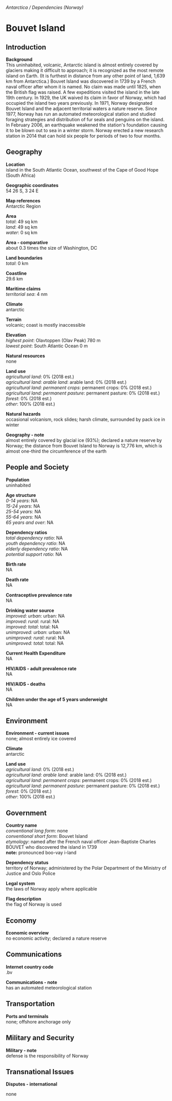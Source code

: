 _Antarctica / Dependencies (Norway)_

# Bouvet Island

## Introduction

**Background**<br>
This uninhabited, volcanic, Antarctic island is almost entirely covered by glaciers making it difficult to approach; it is recognized as the most remote island on Earth. (It is furthest in distance from any other point of land, 1,639 km from Antarctica.) Bouvet Island was discovered in 1739 by a French naval officer after whom it is named. No claim was made until 1825, when the British flag was raised. A few expeditions visited the island in the late 19th century. In 1929, the UK waived its claim in favor of Norway, which had occupied the island&nbsp;two years&nbsp;previously. In 1971, Norway designated Bouvet Island and the adjacent territorial waters a nature reserve. Since 1977, Norway has run an automated meteorological station and studied foraging strategies and distribution of fur seals and penguins on the island. In February 2006, an earthquake weakened the station's foundation causing it to be blown out to sea in a winter storm. Norway erected a new research station in 2014 that can hold six people for periods of two to four months.<br>

## Geography

**Location**<br>
island in the South Atlantic Ocean, southwest of the Cape of Good Hope (South Africa)<br>

**Geographic coordinates**<br>
54 26 S, 3 24 E<br>

**Map references**<br>
Antarctic Region<br>

**Area**<br>
_total_: 49 sq km<br>
_land_: 49 sq km<br>
_water_: 0 sq km<br>

**Area - comparative**<br>
about 0.3 times the size of Washington, DC<br>

**Land boundaries**<br>
_total_: 0 km<br>

**Coastline**<br>
29.6 km<br>

**Maritime claims**<br>
_territorial sea_: 4 nm<br>

**Climate**<br>
antarctic<br>

**Terrain**<br>
volcanic; coast is mostly inaccessible<br>

**Elevation**<br>
_highest point_: Olavtoppen (Olav Peak) 780 m<br>
_lowest point_: South Atlantic Ocean 0 m<br>

**Natural resources**<br>
none<br>

**Land use**<br>
_agricultural land_: 0% (2018 est.)<br>
_agricultural land: arable land_: arable land: 0% (2018 est.)<br>
_agricultural land: permanent crops_: permanent crops: 0% (2018 est.)<br>
_agricultural land: permanent pasture_: permanent pasture: 0% (2018 est.)<br>
_forest_: 0% (2018 est.)<br>
_other_: 100% (2018 est.)<br>

**Natural hazards**<br>
occasional volcanism, rock slides; harsh climate, surrounded by pack ice in winter<br>

**Geography - note**<br>
almost entirely covered by glacial ice (93%); declared a nature reserve by Norway; the distance from Bouvet Island to Norway is 12,776 km, which is almost one-third the circumference of the earth<br>

## People and Society

**Population**<br>
uninhabited<br>

**Age structure**<br>
_0-14 years_: NA<br>
_15-24 years_: NA<br>
_25-54 years_: NA<br>
_55-64 years_: NA<br>
_65 years and over_: NA<br>

**Dependency ratios**<br>
_total dependency ratio_: NA<br>
_youth dependency ratio_: NA<br>
_elderly dependency ratio_: NA<br>
_potential support ratio_: NA<br>

**Birth rate**<br>
NA<br>

**Death rate**<br>
NA<br>

**Contraceptive prevalence rate**<br>
NA<br>

**Drinking water source**<br>
_improved: urban_: urban: NA<br>
_improved: rural_: rural: NA<br>
_improved: total_: total: NA<br>
_unimproved: urban_: urban: NA<br>
_unimproved: rural_: rural: NA<br>
_unimproved: total_: total: NA<br>

**Current Health Expenditure**<br>
NA<br>

**HIV/AIDS - adult prevalence rate**<br>
NA<br>

**HIV/AIDS - deaths**<br>
NA<br>

**Children under the age of 5 years underweight**<br>
NA<br>

## Environment

**Environment - current issues**<br>
none; almost entirely ice covered<br>

**Climate**<br>
antarctic<br>

**Land use**<br>
_agricultural land_: 0% (2018 est.)<br>
_agricultural land: arable land_: arable land: 0% (2018 est.)<br>
_agricultural land: permanent crops_: permanent crops: 0% (2018 est.)<br>
_agricultural land: permanent pasture_: permanent pasture: 0% (2018 est.)<br>
_forest_: 0% (2018 est.)<br>
_other_: 100% (2018 est.)<br>

## Government

**Country name**<br>
_conventional long form_: none<br>
_conventional short form_: Bouvet Island<br>
_etymology_: named after the French naval officer Jean-Baptiste Charles BOUVET who discovered the island in 1739<br>
<strong>note:</strong> pronounced boo-vay i-land<br>

**Dependency status**<br>
territory of Norway; administered by the Polar Department of the Ministry of Justice and Oslo Police<br>

**Legal system**<br>
the laws of Norway apply where applicable<br>

**Flag description**<br>
the flag of Norway is used<br>

## Economy

**Economic overview**<br>
no economic activity; declared a nature reserve<br>

## Communications

**Internet country code**<br>
.bv<br>

**Communications - note**<br>
has an automated meteorological station<br>

## Transportation

**Ports and terminals**<br>
none; offshore anchorage only<br>

## Military and Security

**Military - note**<br>
defense is the responsibility of Norway<br>

## Transnational Issues

**Disputes - international**<br>
<p>none</p><br>

